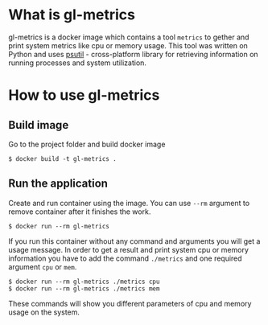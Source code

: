 # What is gl-metrics
gl-metrics is a docker image which contains a tool `metrics` to gether and print system metrics like cpu or memory usage. This tool was written on Python and uses [psutil](https://psutil.readthedocs.io) - cross-platform library for retrieving information on running processes and system utilization.

# How to use gl-metrics
## Build image
Go to the project folder and build docker image
```
$ docker build -t gl-metrics .
```

## Run the application
Create and run container using the image.  You can use `--rm` argument to remove container after it finishes the work. 
```
$ docker run --rm gl-metrics
```
If you run this container without any command and arguments you will get a usage message. In order to get a result and print system cpu or memory information you have to add the command `./metrics` and one required argument `cpu` or `mem`.
```
$ docker run --rm gl-metrics ./metrics cpu
$ docker run --rm gl-metrics ./metrics mem
```
These commands will show you different parameters of cpu and memory usage on the system.
